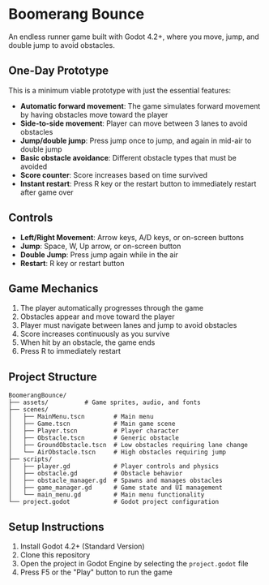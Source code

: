 # Boomerang Bounce

An endless runner game built with Godot 4.2+, where you move, jump, and double jump to avoid obstacles.

## One-Day Prototype

This is a minimum viable prototype with just the essential features:

* **Automatic forward movement**: The game simulates forward movement by having obstacles move toward the player
* **Side-to-side movement**: Player can move between 3 lanes to avoid obstacles
* **Jump/double jump**: Press jump once to jump, and again in mid-air to double jump
* **Basic obstacle avoidance**: Different obstacle types that must be avoided
* **Score counter**: Score increases based on time survived
* **Instant restart**: Press R key or the restart button to immediately restart after game over

## Controls

- **Left/Right Movement**: Arrow keys, A/D keys, or on-screen buttons
- **Jump**: Space, W, Up arrow, or on-screen button
- **Double Jump**: Press jump again while in the air
- **Restart**: R key or restart button

## Game Mechanics

1. The player automatically progresses through the game
2. Obstacles appear and move toward the player
3. Player must navigate between lanes and jump to avoid obstacles
4. Score increases continuously as you survive
5. When hit by an obstacle, the game ends
6. Press R to immediately restart

## Project Structure

```
BoomerangBounce/
├── assets/          # Game sprites, audio, and fonts
├── scenes/
│   ├── MainMenu.tscn        # Main menu
│   ├── Game.tscn            # Main game scene
│   ├── Player.tscn          # Player character
│   ├── Obstacle.tscn        # Generic obstacle
│   ├── GroundObstacle.tscn  # Low obstacles requiring lane change
│   └── AirObstacle.tscn     # High obstacles requiring jump
├── scripts/
│   ├── player.gd            # Player controls and physics
│   ├── obstacle.gd          # Obstacle behavior
│   ├── obstacle_manager.gd  # Spawns and manages obstacles
│   ├── game_manager.gd      # Game state and UI management
│   └── main_menu.gd         # Main menu functionality
└── project.godot            # Godot project configuration
```

## Setup Instructions

1. Install Godot 4.2+ (Standard Version)
2. Clone this repository
3. Open the project in Godot Engine by selecting the `project.godot` file
4. Press F5 or the "Play" button to run the game
